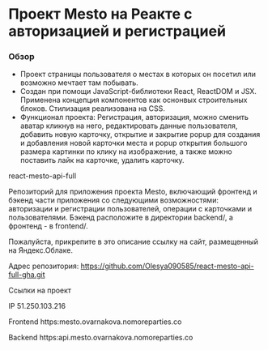 # Проект Mesto на Реакте с авторизацией и регистрацией

### Обзор

* Проект страницы пользователя о местах в которых он посетил или возможно мечтает там побывать.
* Создан при помощи JavaScript-библиотеки React, ReactDOM и JSX. Применена концепция компонентов как оснонвых строительных блоков. Стилизация реализована на CSS.
* Функционал проекта: Регистрация, авторизация, можно сменить аватар кликнув на него, редактировать данные пользователя, добавить новую карточку, открытие и закрытие popup для создания и добавления новой карточки места и popup открытия большого размера картинки по клику на изображение, а также  можно поставить лайк на карточке, удалить карточку.


react-mesto-api-full

Репозиторий для приложения проекта Mesto, включающий фронтенд и бэкенд части приложения со следующими возможностями: авторизации и регистрации пользователей, операции с карточками и пользователями. Бэкенд расположите в директории backend/, а фронтенд - в frontend/.

Пожалуйста, прикрепите в это описание ссылку на сайт, размещенный на Яндекс.Облаке.

Адрес репозитория: https://github.com/Olesya090585/react-mesto-api-full-gha.git

Ссылки на проект

IP 51.250.103.216

Frontend https:mesto.ovarnakova.nomoreparties.co

Backend https:api.mesto.ovarnakova.nomoreparties.co